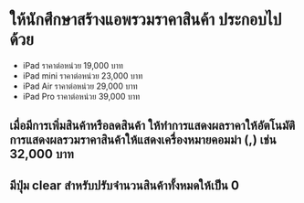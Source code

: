 # ให้นักศึกษาสร้างแอพรวมราคาสินค้า ประกอบไปด้วย
- iPad ราคาต่อหน่วย 19,000 บาท
- iPad mini ราคาต่อหน่วย 23,000 บาท
- iPad Air ราคาต่อหน่วย 29,000 บาท
- iPad Pro ราคาต่อหน่วย 39,000 บาท
## เมื่อมีการเพิ่มสินค้าหรือลดสินค้า ให้ทำการแสดงผลราคาให้อัตโนมัติ การแสดงผลรวมราคาสินค้าให้แสดงเครื่องหมายคอมม่า (,) เช่น 32,000 บาท
## มีปุ่ม clear สำหรับปรับจำนวนสินค้าทั้งหมดให้เป็น 0

